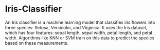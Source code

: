 # Iris-Classifier
An Iris classifier is a machine learning model that classifies iris flowers into three species: Setosa, Versicolor, and Virginica. It uses the Iris dataset, which has four features: sepal length, sepal width, petal length, and petal width. Algorithms like KNN or SVM train on this data to predict the species based on these measurements.
